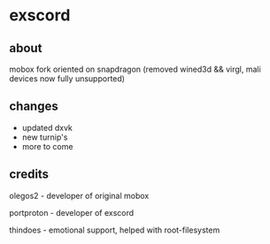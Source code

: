 # exscord
## about
mobox fork oriented on snapdragon (removed wined3d && virgl, mali devices now fully unsupported)
## changes
- updated dxvk
- new turnip's
- more to come
## credits
olegos2 - developer of original mobox

portproton - developer of exscord

thindoes - emotional support, helped with root-filesystem
